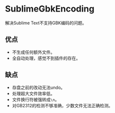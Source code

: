 # SublimeGbkEncoding

解决Sublime Text不支持GBK编码的问题。

## 优点

* 不生成任何额外文件。
* 全自动处理，感觉不到插件的存在。

## 缺点

* 存盘之前的改动无法undo。
* 处理超大文件效率低。
* 文件换行符被强转成```\n```。
* 对GB2312的检测不够准确，少数文件无法正确检测。

